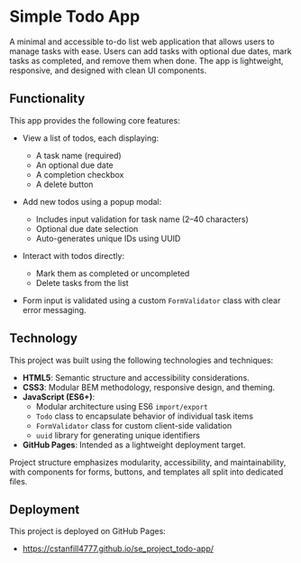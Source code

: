 # Simple Todo App

A minimal and accessible to-do list web application that allows users to manage tasks with ease. Users can add tasks with optional due dates, mark tasks as completed, and remove them when done. The app is lightweight, responsive, and designed with clean UI components.

## Functionality

This app provides the following core features:

- View a list of todos, each displaying:

  - A task name (required)
  - An optional due date
  - A completion checkbox
  - A delete button

- Add new todos using a popup modal:

  - Includes input validation for task name (2–40 characters)
  - Optional due date selection
  - Auto-generates unique IDs using UUID

- Interact with todos directly:

  - Mark them as completed or uncompleted
  - Delete tasks from the list

- Form input is validated using a custom `FormValidator` class with clear error messaging.

## Technology

This project was built using the following technologies and techniques:

- **HTML5**: Semantic structure and accessibility considerations.
- **CSS3**: Modular BEM methodology, responsive design, and theming.
- **JavaScript (ES6+)**:
  - Modular architecture using ES6 `import/export`
  - `Todo` class to encapsulate behavior of individual task items
  - `FormValidator` class for custom client-side validation
  - `uuid` library for generating unique identifiers
- **GitHub Pages**: Intended as a lightweight deployment target.

Project structure emphasizes modularity, accessibility, and maintainability, with components for forms, buttons, and templates all split into dedicated files.

## Deployment

This project is deployed on GitHub Pages:

- https://cstanfill4777.github.io/se_project_todo-app/
